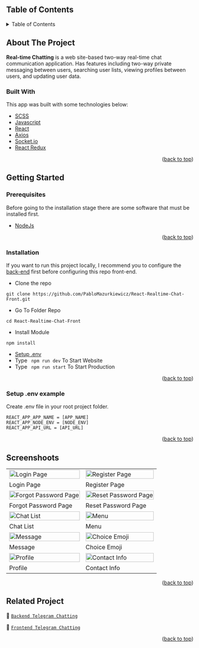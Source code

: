 <div id="top"></div>

<!-- TABLE OF CONTENTS -->

## Table of Contents

<details>
  <summary>Table of Contents</summary>
  <ol>
    <li>
      <a href="#about-the-project">About The Project</a>
      <ul>
        <li><a href="#built-with">Built With</a></li>
      </ul>
    </li>
    <li>
      <a href="#getting-started">Getting Started</a>
      <ul>
        <li><a href="#prerequisites">Prerequisites</a></li>
        <li><a href="#installation">Installation</a></li>
        <li><a href="#setup-env-example">Setup .env example</a></li>
      </ul>
    </li>
    <li><a href="#screenshoots">Screenshots</a></li>
    <li><a href="#related-project">Related Project</a></li>
    
  </ol>
</details>

<!-- ABOUT THE PROJECT -->

## About The Project

**Real-time Chatting** is a web site-based two-way real-time chat communication application. Has features including two-way private messaging between users, searching user lists, viewing profiles between users, and updating user data.

### Built With

This app was built with some technologies below:

- [SCSS](https://developer.mozilla.org/en-US/docs/Web/CSS?retiredLocale=id)
- [Javascript](https://www.javascript.com/)
- [React](https://vuejs.org/v2)
- [Axios](https://axios-http.com/)
- [Socket.io](https://socket.io/)
- [React Redux](https://react-redux.js.org/introduction/getting-started)

<p align="right">(<a href="#top">back to top</a>)</p>

<!-- GETTING STARTED -->

## Getting Started

### Prerequisites

Before going to the installation stage there are some software that must be installed first.

- [NodeJs](https://nodejs.org/en/download/)

<p align="right">(<a href="#top">back to top</a>)</p>

### Installation

If you want to run this project locally, I recommend you to configure the [back-end](https://github.com/PabloMazurkiewicz/React-Realtime-Chat-API.git) first before configuring this repo front-end.

- Clone the repo

```
git clone https://github.com/PabloMazurkiewicz/React-Realtime-Chat-Front.git
```

- Go To Folder Repo

```
cd React-Realtime-Chat-Front
```

- Install Module

```
npm install
```

- <a href="#setup-env">Setup .env</a>
- Type ` npm run dev` To Start Website
- Type ` npm run start` To Start Production

<p align="right">(<a href="#top">back to top</a>)</p>

### Setup .env example

Create .env file in your root project folder.

```
REACT_APP_APP_NAME = [APP_NAME]
REACT_APP_NODE_ENV = [NODE_ENV]
REACT_APP_API_URL = [API_URL]
```

<p align="right">(<a href="#top">back to top</a>)</p>

## Screenshoots

<p align="center" display=flex>
   
<table>
 
  <tr>
    <td><image src="https://lh3.googleusercontent.com/d/1MdEwUYFSoeCMh9iwoPRNuXU3ObA0ZIJA" alt="Login Page" width=100%></td>
    <td><image src="https://lh3.googleusercontent.com/d/1zg2mNDwEu2onK5XfmqKA_GdKEmstUHQT" alt="Register Page" width=100%/></td>
  </tr>
   <tr>
    <td>Login Page</td>
    <td>Register Page</td>
  </tr>
  
  <tr>
    <td><image src="https://lh3.googleusercontent.com/d/1j-jdWYYGbj4FMbWo9ofhCQ-8v_E3C8dY" alt="Forgot Password Page" width=100%></td>
    <td><image src="https://lh3.googleusercontent.com/d/1ZmeU4Bdld4y_HvNzBam9HDZgsX1-iMXT" alt="Reset Password Page" width=100%/></td>
  </tr>
   <tr>
    <td>Forgot Password Page</td>
    <td>Reset Password Page</td>
  </tr>
  
  <tr>
    <td><image src="https://lh3.googleusercontent.com/d/1qtmZ9ryDcI--7q_7x9MAwBzxY70IRZlM" alt="Chat List" width=100%></td>
    <td><image src="https://lh3.googleusercontent.com/d/1s8XFAxc7zMz9CyVQLFWm9IH_-hDqcaUB" alt="Menu" width=100%/></td>
  </tr>
  <tr>
    <td>Chat List</td>
    <td>Menu</td>
  </tr>

  <tr>
    <td><image src="https://lh3.googleusercontent.com/d/1pPlyOCT3HRr1BDQsbVREZcZKCU6IsBtY" alt="Message" width=100%></td>
    <td><image src="https://lh3.googleusercontent.com/d/1X6BmEaR5ym4LgTV7jbS-CFzNoaJUQB-_" alt="Choice Emoji" width=100%/></td>
  </tr>
  <tr>
      <td>Message</td>
      <td>Choice Emoji</td>
  </tr>
  
  <tr>
    <td><image src="https://lh3.googleusercontent.com/d/1N__oOoEOspvL4wnnN7g5EuxmQbcCVTwi" alt="Profile" width=100%></td>
    <td><image src="https://lh3.googleusercontent.com/d/1j8jIphokzu-WJSgzxtWLA1nW8Ot-SLN9" alt="Contact Info" width=100%/></td>
  </tr>
  <tr>
    <td>Profile</td>
    <td>Contact Info</td>
  </tr>

</table>
      
</p>
<p align="right">(<a href="#top">back to top</a>)</p>


## Related Project

:rocket: [`Backend Telegram Chatting`](https://github.com/PabloMazurkiewicz/React-Realtime-Chat-API.git)

:rocket: [`Frontend Telegram Chatting`](https://github.com/PabloMazurkiewicz/React-Realtime-Chat-Front.git)


<p align="right">(<a href="#top">back to top</a>)</p>